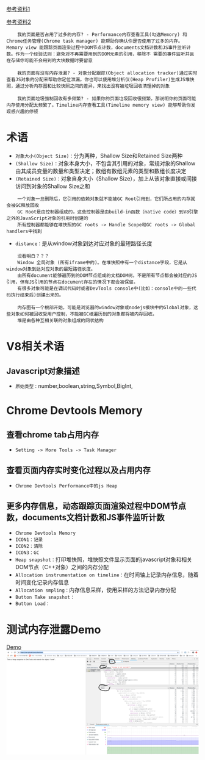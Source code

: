 [参考资料1](https://zhuanlan.zhihu.com/p/80792297)

[参考资料2](https://www.cnblogs.com/gyjWEB/p/4564151.html)
```
    我的页面是否占用了过多的内存? - Performance内存查看工具(勾选Memory) 和 Chrome任务管理(Chrome task manager) 能帮助你确认你是否使用了过多的内存。Memory view 能跟踪页面渲染过程中DOM节点计数，documents文档计数和JS事件监听计数。作为一个经验法则：避免对不再需要用到的DOM元素的引用，移除不 需要的事件监听并且在存储你可能不会用到的大块数据时要留意

    我的页面有没有内存泄漏? - 对象分配跟踪(Object allocation tracker)通过实时查看JS对象的分配来帮助你定位泄漏。你也可以使用堆分析仪(Heap Profiler)生成JS堆快照，通过分析内存图和比较快照之间的差异，来找出没有被垃圾回收清理掉的对象

    我的页面垃圾强制回收有多频繁? - 如果你的页面垃圾回收很频繁，那说明你的页面可能内存使用分配太频繁了。Timeline内存查看工具(Timeline memory view) 能够帮助你发现感兴趣的停顿
```
# 术语
* `对象大小(Object Size)：`分为两种，Shallow Size和Retained Size两种
* `(Shallow Size)：`对象本身大小，不包含其引用的对象，常规对象的Shallow由其成员变量的数量和类型决定；数组有数组元素的类型和数组长度决定
* `(Retained Size)：`对象自身大小（Shallow Size），加上从该对象直接或间接访问到对象的Shallow Size之和
```
    一个对象一旦删除后，它引用的依赖对象就不能被GC Root引用到，它们所占用的内存就会被GC释放回收
    GC Root是由控制器组成的，这些控制器是由build-in函数（native code）到V8引擎之外的JavaScript对象的引用时创建的
    所有控制器都能够在堆快照的GC roots -> Handle Scope和GC roots -> Global handlers中找到
```
* `distance：`是从window对象到达对应对象的最短路径长度
```
    没看明白？？？
    Window 全局对象 (所有iframe中的)。在堆快照中有一个distance字段，它是从window对象到达对应对象的最短路径长度。
    由所有document能够遍历到的DOM节点组成的文档DOM树。不是所有节点都会被对应的JS引用，但有JS引用的节点在document存在的情况下都会被保留。
    有很多对象可能是在调试代码时或者DevTools console中(比如：console中的一些代码执行结束后)创建出来的。

    内存图有一个根部开始，可能是浏览器的window对象或nodejs模块中的Global对象，这些对象如何被回收受用户控制，不能被GC根遍历到的对象都将被内存回收。
    堆是由各种互相关联的对象组成的网状结构
```
# V8相关术语
## Javascript对象描述
* `原始类型：`number,boolean,string,Symbol,BigInt,
# Chrome Devtools Memory
## 查看chrome tab占用内存
* `Setting -> More Tools -> Task Manager`
## 查看页面内存实时变化过程以及占用内存
* `Chrome Devtools Performance中的js Heap`
## 更多内存信息，动态跟踪页面渲染过程中DOM节点数，documents文档计数和JS事件监听计数
* `Chrome Devtools Memory`
* `ICON1：记录`
* `ICON2：清除`
* `ICON3：GC`
* `Heap snapshot：`打印堆快照，堆快照文件显示页面的javascript对象和相关DOM节点（C++对象）之间的内存分配
* `Allocation instrumentation on timeline：`在时间轴上记录内存信息，随着时间变化记录内存信息
* `Allocation smpling：`内存信息采样，使用采样的方法记录内存分配
* `Button Take snapshot：`
* `Button Load：`
# 测试内存泄露Demo
[Demo](https://ulan.github.io/misc/leak.html)
![泄露图示](./imgs/js-leak-demo.png)